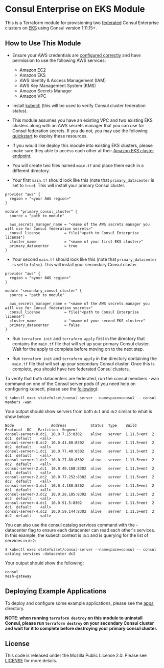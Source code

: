 # Consul Enterprise on EKS Module

This is a Terraform module for provisioning two
[federated](https://www.consul.io/docs/k8s/installation/multi-cluster) Consul
Enterprise clusters on [EKS](https://aws.amazon.com/eks/) using Consul version
1.11.15+.

## How to Use This Module

- Ensure your AWS credentials are [configured
  correctly](https://docs.aws.amazon.com/cli/latest/userguide/cli-configure-files.html)
  and have permission to use the following AWS services:
    - Amazon EC2
    - Amazon EKS
    - AWS Identity & Access Management (IAM)
    - AWS Key Management System (KMS)
    - Amazon Secrets Manager
    - Amazon VPC

- Install [kubectl](https://kubernetes.io/docs/reference/kubectl/) (this will be
  used to verify Consul cluster federation status).

- This module assumes you have an existing VPC and two existing EKS clusters
  along with an AWS secrets manager that you can use for Consul federation
  secrets. If you do not, you may use the following
  [quickstart](https://github.com/hashicorp/terraform-aws-consul-ent-k8s/tree/main/examples/prereqs_quickstart)
  to deploy these resources.

- If you would like deploy this module into existing EKS clusters, please make sure they able to access each other at their [Amazon EKS cluster endpoint](https://docs.aws.amazon.com/eks/latest/userguide/cluster-endpoint.html).

- You will create two files named `main.tf` and place them each in a different
  directory.

- Your first `main.tf` should look like this (note that `primary_datacenter` is
  set to `true`). This will install your primary Consul cluster.

```hcl
provider "aws" {
  region = "<your AWS region>"
}

module "primary_consul_cluster" {
  source = "path to module"

  aws_secrets_manager_name = "<name of the AWS secrets manager you will use for Consul federation secrets>"
  consul_license           = file("<path to Consul Enterprise license")
  cluster_name             = "<name of your first EKS cluster>"
  primary_datacenter       = true
}
```

- Your second `main.tf` should look like this (note that `primary_datacenter` is
  set to `false`). This will install your secondary Consul cluster.

```hcl
provider "aws" {
  region = "<your AWS region>"
}

module "secondary_consul_cluster" {
  source = "path to module"

  aws_secrets_manager_name = "<name of the AWS secrets manager you will use for Consul federation secrets>"
  consul_license           = file("<path to Consul Enterprise license")
  cluster_name             = "<name of your second EKS cluster>"
  primary_datacenter       = false
}
```

- Run `terraform init` and `terraform apply` first in the directory that
  contains the `main.tf` file that will set up your primary Consul cluster. Wait
  for the apply to complete before moving on to the next step.

- Run `terraform init` and `terraform apply` in the directory containing the
  `main.tf` file that will set up your secondary Consul cluster. Once this is
  complete, you should have two federated Consul clusters. 

To verify that both datacenters are federated, run the consul members -wan
command on one of the Consul server pods (if you need help on configuring kubectl, please see the [following](https://github.com/hashicorp/terraform-aws-consul-ent-k8s/blob/main/examples/prereqs_quickstart/README.md#a-note-on-using-kubectl)):

```shell
$ kubectl exec statefulset/consul-server --namespace=consul -- consul members -wan
```

Your output should show servers from both `dc1` and `dc2` similar to what is
show below:

```shell
Node                 Address           Status  Type    Build       Protocol  DC   Partition  Segment
consul-server-0.dc1  10.0.7.15:8302    alive   server  1.11.5+ent  2         dc1  default    <all>
consul-server-0.dc2  10.0.41.80:8302   alive   server  1.11.5+ent  2         dc2  default    <all>
consul-server-1.dc1  10.0.77.40:8302   alive   server  1.11.5+ent  2         dc1  default    <all>
consul-server-1.dc2  10.0.27.88:8302   alive   server  1.11.5+ent  2         dc2  default    <all>
consul-server-2.dc1  10.0.40.168:8302  alive   server  1.11.5+ent  2         dc1  default    <all>
consul-server-2.dc2  10.0.77.252:8302  alive   server  1.11.5+ent  2         dc2  default    <all>
consul-server-3.dc1  10.0.4.180:8302   alive   server  1.11.5+ent  2         dc1  default    <all>
consul-server-3.dc2  10.0.28.185:8302  alive   server  1.11.5+ent  2         dc2  default    <all>
consul-server-4.dc1  10.0.91.5:8302    alive   server  1.11.5+ent  2         dc1  default    <all>
consul-server-4.dc2  10.0.59.144:8302  alive   server  1.11.5+ent  2         dc2  default    <all>
```

You can also use the consul catalog services command with the -datacenter flag
to ensure each datacenter can read each other's services. In this example, the
kubectl context is `dc1` and is querying for the list of services in `dc2`:

```shell
$ kubectl exec statefulset/consul-server --namespace=consul -- consul catalog services -datacenter dc2
```

Your output should show the following:

```shell
consul
mesh-gateway
```

## Deploying Example Applications

To deploy and configure some example applications, please see the
[apps](https://github.com/hashicorp/terraform-aws-consul-ent-k8s/tree/main/examples/apps)
directory.

**NOTE: when running `terraform destroy` on this module to uninstall Consul,
please run `terraform destroy` on your secondary Consul cluster and wait for it
to complete before destroying your primary consul cluster.**

## License

This code is released under the Mozilla Public License 2.0. Please see
[LICENSE](https://github.com/hashicorp/terraform-aws-consul-ent-k8s/blob/main/LICENSE)
for more details.

